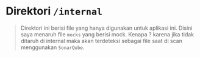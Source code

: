 # Direktori `/internal`
> Direktori ini berisi file yang hanya digunakan untuk aplikasi ini. Disini saya menaruh file `mocks` yang berisi mock. Kenapa ? karena jika tidak ditaruh di internal maka akan terdeteksi sebagai file saat di scan menggunakan `SonarQube`. 
